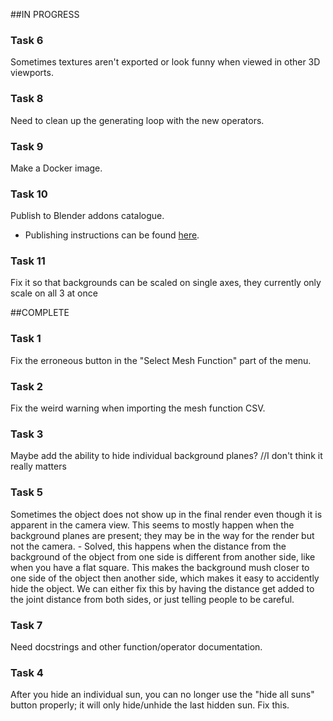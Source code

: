 
##IN PROGRESS

### Task 6
Sometimes textures aren't exported or look funny when viewed in other 3D viewports.

### Task 8
Need to clean up the generating loop with the new operators.

### Task 9
Make a Docker image.

### Task 10
Publish to Blender addons catalogue.
- Publishing instructions can be found [here](https://wiki.blender.org/wiki/Process/Addons/Guidelines "Publishing Requirements").

### Task 11
Fix it so that backgrounds can be scaled on single axes, they currently only scale on all 3 at once





##COMPLETE

### Task 1
Fix the erroneous button in the "Select Mesh Function" part of the menu.

### Task 2
Fix the weird warning when importing the mesh function CSV.

### Task 3
Maybe add the ability to hide individual background planes? //I don't think it really matters

### Task 5
Sometimes the object does not show up in the final render even though it is apparent in the camera view. 
This seems to mostly happen when the background planes are present; they may be in the way for the render but not the camera. 
	- Solved, this happens when the distance from the background of the object from one side is different from
	  another side, like when you have a flat square. This makes the background mush closer to one side of the object 
          then another side, which makes it easy to accidently hide the object. We can either fix this by having the distance 
	  get added to the joint distance from both sides, or just telling people to be careful.

### Task 7
Need docstrings and other function/operator documentation.

### Task 4
After you hide an individual sun, you can no longer use the "hide all suns" button properly; it will only hide/unhide the last hidden sun. Fix this.